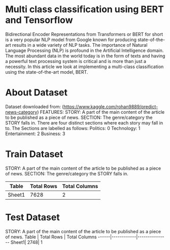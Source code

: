 # Multi class classification using BERT and Tensorflow
Bidirectional Encoder Representations from Transformers or BERT for short is a very popular NLP model from Google known for producing state-of-the-art results in a wide variety of NLP tasks.
The importance of Natural Language Processing (NLP) is profound in the Artificial Intelligence domain. The most abundant data in the world today is in the form of texts and having a powerful text processing system is critical and is more than just a necessity.
In this article we look at implementing a multi-class classification using the state-of-the-art model, BERT.

# About Dataset 
Dataset downloaded from: (https://www.kaggle.com/rohan9889/predict-news-category)
FEATURES:
STORY: A part of the main content of the article to be published as a piece of news.
SECTION: The genre/category the STORY falls in.
There are four distinct sections where each story may fall in to. The Sections are labelled as follows:
Politics: 0
Technology: 1
Entertainment: 2
Business: 3

# Train Dataset
STORY: A part of the main content of the article to be published as a piece of news.
SECTION: The genre/category the STORY falls in.

Table	| Total Rows | Total Columns
------|------------|--------------
Sheet1 |	7628| 	2

# Test Dataset
STORY: A part of the main content of the article to be published as a piece of news.
Table | Total Rows |	Total Columns
------|------------|---------------
Sheet1|	2748|	1

